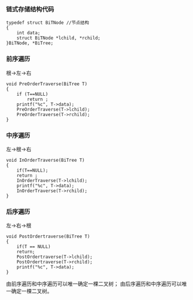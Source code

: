 ### 链式存储结构代码 ###
```
typedef struct BiTNode //节点结构
{
    int data; 
    struct BiTNode *lchild, *rchild;
}BiTNode, *BiTree;
```
### 前序遍历 ###
根->左->右
```
void PreOrderTraverse(BiTree T)
{
    if (T==NULL)
        return ;
    printf("%c", T->data);
    PreOrderTraverse(T->lchild);
    PreOrderTraverse(T->rchild);
}
```

### 中序遍历 ###
左->根->右
```
void InOrderTraverse(BiTree T)
{
    if(T==NULL);
    return ;
    InOrderTraverse(T->lchild);
    printf("%c", T->data);
    InOrderTraverse(T->rchild);
}
```

### 后序遍历 ###
左->右->根
```
void PostOrdertraverse(BiTree T)
{
    if(T == NULL)
    return;
    PostOrdertraverse(T->lchild);
    PostOrdertraverse(T->rchild);
    printf("%c", T->data);
}
```
由前序遍历和中序遍历可以唯一确定一棵二叉树；
由后序遍历和中序遍历可以唯一确定一棵二叉树。
        

